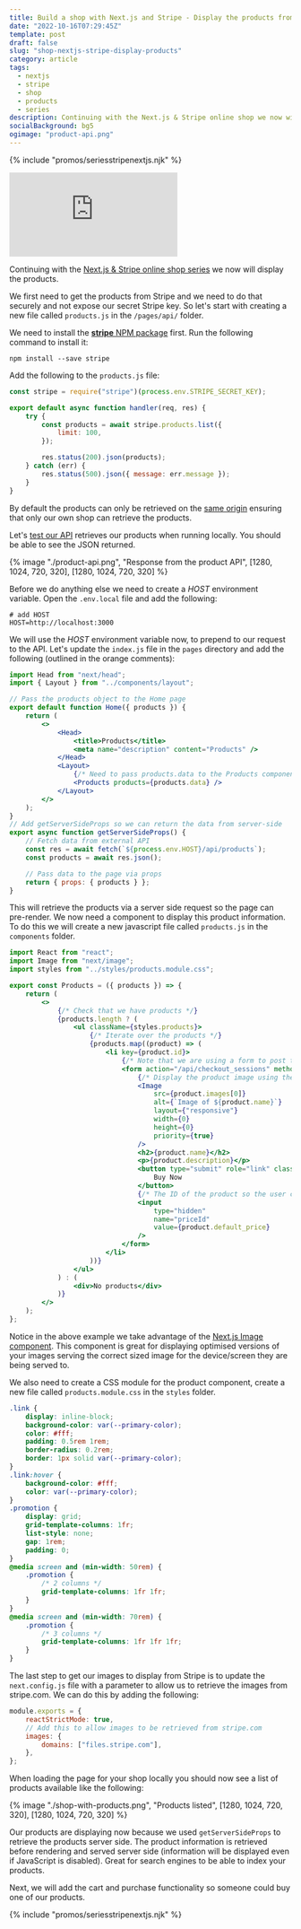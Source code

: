 ```yaml
---
title: Build a shop with Next.js and Stripe - Display the products from Stripe
date: "2022-10-16T07:29:45Z"
template: post
draft: false
slug: "shop-nextjs-stripe-display-products"
category: article
tags:
  - nextjs
  - stripe
  - shop
  - products
  - series
description: Continuing with the Next.js & Stripe online shop we now will display the products from Stripe.
socialBackground: bg5
ogimage: "product-api.png"
---
```


{% include "promos/seriesstripenextjs.njk" %}

<iframe class="video" loading="lazy" src="https://www.youtube.com/embed/OiHx3Zouj_w" title="YouTube video player" frameborder="0" allow="accelerometer; autoplay; clipboard-write; encrypted-media; gyroscope; picture-in-picture" allowfullscreen></iframe>

Continuing with the [Next.js & Stripe online shop series](https://andrewford.co.nz/articles/shop-nextjs-stripe-introduction/) we now will display the products.

We first need to get the products from Stripe and we need to do that securely and not expose our secret Stripe key.
So let's start with creating a new file called `products.js` in the `/pages/api/` folder.

We need to install the [**stripe** NPM package](https://www.npmjs.com/package/stripe) first. Run the following command to install it:

```shell
npm install --save stripe
```

Add the following to the `products.js` file:

```js
const stripe = require("stripe")(process.env.STRIPE_SECRET_KEY);

export default async function handler(req, res) {
	try {
		const products = await stripe.products.list({
			limit: 100,
		});

		res.status(200).json(products);
	} catch (err) {
		res.status(500).json({ message: err.message });
	}
}
```

By default the products can only be retrieved on the [same origin](https://nextjs.org/docs/api-routes/introduction#caveats) ensuring that only our own shop can retrieve the products.

Let's [test our API](http://localhost:3000/api/products) retrieves our products when running locally. You should be able to see the JSON returned.

{% image "./product-api.png", "Response from the product API", [1280, 1024, 720, 320], [1280, 1024, 720, 320] %}

Before we do anything else we need to create a _HOST_ environment variable. Open the `.env.local` file and add the following:

```shell
# add HOST
HOST=http://localhost:3000
```

We will use the _HOST_ environment variable now, to prepend to our request to the API. Let's update the `index.js` file in the `pages` directory and add the following (outlined in the orange comments):

```jsx
import Head from "next/head";
import { Layout } from "../components/layout";

// Pass the products object to the Home page
export default function Home({ products }) {
	return (
		<>
			<Head>
				<title>Products</title>
				<meta name="description" content="Products" />
			</Head>
			<Layout>
				{/* Need to pass products.data to the Products component */}
				<Products products={products.data} />
			</Layout>
		</>
	);
}
// Add getServerSideProps so we can return the data from server-side
export async function getServerSideProps() {
	// Fetch data from external API
	const res = await fetch(`${process.env.HOST}/api/products`);
	const products = await res.json();

	// Pass data to the page via props
	return { props: { products } };
}
```

This will retrieve the products via a server side request so the page can pre-render. We now need a component to display this product information. To do this we will create a new javascript file called `products.js` in the `components` folder.

```jsx
import React from "react";
import Image from "next/image";
import styles from "../styles/products.module.css";

export const Products = ({ products }) => {
	return (
		<>
			{/* Check that we have products */}
			{products.length ? (
				<ul className={styles.products}>
					{/* Iterate over the products */}
					{products.map((product) => (
						<li key={product.id}>
							{/* Note that we are using a form to post to the API we just created */}
							<form action="/api/checkout_sessions" method="POST">
								{/* Display the product image using the Next Image component */}
								<Image
									src={product.images[0]}
									alt={`Image of ${product.name}`}
									layout={"responsive"}
									width={0}
									height={0}
									priority={true}
								/>
								<h2>{product.name}</h2>
								<p>{product.description}</p>
								<button type="submit" role="link" className={styles.link}>
									Buy Now
								</button>
								{/* The ID of the product so the user can purchase */}
								<input
									type="hidden"
									name="priceId"
									value={product.default_price}
								/>
							</form>
						</li>
					))}
				</ul>
			) : (
				<div>No products</div>
			)}
		</>
	);
};
```

Notice in the above example we take advantage of the [Next.js Image component](https://nextjs.org/docs/api-reference/next/image). This component is great for displaying optimised versions of your images serving the correct sized image for the device/screen they are being served to.

We also need to create a CSS module for the product component, create a new file called `products.module.css` in the `styles` folder.

```css
.link {
	display: inline-block;
	background-color: var(--primary-color);
	color: #fff;
	padding: 0.5rem 1rem;
	border-radius: 0.2rem;
	border: 1px solid var(--primary-color);
}
.link:hover {
	background-color: #fff;
	color: var(--primary-color);
}
.promotion {
	display: grid;
	grid-template-columns: 1fr;
	list-style: none;
	gap: 1rem;
	padding: 0;
}
@media screen and (min-width: 50rem) {
	.promotion {
		/* 2 columns */
		grid-template-columns: 1fr 1fr;
	}
}
@media screen and (min-width: 70rem) {
	.promotion {
		/* 3 columns */
		grid-template-columns: 1fr 1fr 1fr;
	}
}
```

The last step to get our images to display from Stripe is to update the `next.config.js` file with a parameter to allow us to retrieve the images from stripe.com. We can do this by adding the following:

```js
module.exports = {
	reactStrictMode: true,
	// Add this to allow images to be retrieved from stripe.com
	images: {
		domains: ["files.stripe.com"],
	},
};
```

When loading the page for your shop locally you should now see a list of products available like the following:

{% image "./shop-with-products.png", "Products listed", [1280, 1024, 720, 320], [1280, 1024, 720, 320] %}

Our products are displaying now because we used `getServerSideProps` to retrieve the products server side. The product information is retrieved before rendering and served server side (information will be displayed even if JavaScript is disabled). Great for search engines to be able to index your products.

Next, we will add the cart and purchase functionality so someone could buy one of our products.

{% include "promos/seriesstripenextjs.njk" %}
